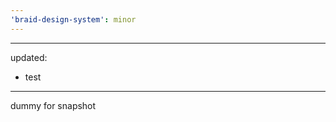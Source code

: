 ```yaml
---
'braid-design-system': minor
---
```


---
updated:
  - test
---

dummy for snapshot

<!-- Todo - remove file -->
